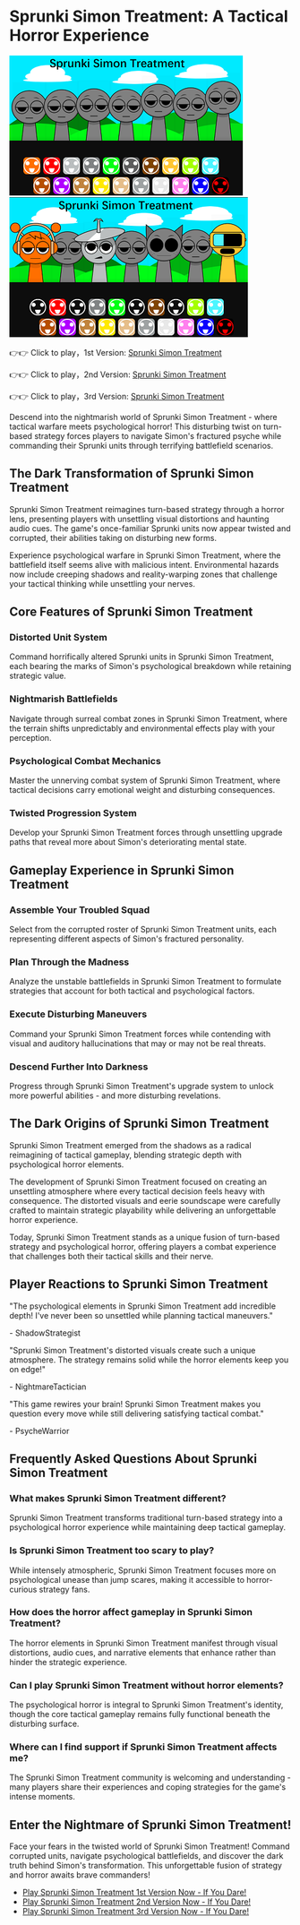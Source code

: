 # Sprunki Simon Treatment: A Tactical Horror Experience

![Sprunki Simon Treatment](https://raw.githubusercontent.com/Sprunki-Simon-Treatment/.github/refs/heads/main/sprunki-simon-treatment.png "Sprunki Simon Treatment")
![Sprunki Simon Treatment](https://raw.githubusercontent.com/Sprunki-Simon-Treatment/.github/refs/heads/main/sprunki-simon-treatment-2.png "Sprunki Simon Treatment")

👉👉 Click to play，1st Version: [Sprunki Simon Treatment](https://sprunksters.com/sprunki-simon-treatment/ "Sprunki Simon Treatment")

👉👉 Click to play，2nd Version: [Sprunki Simon Treatment](https://sprunkiscrunkly.com/sprunki-simon-treatment/ "Sprunki Simon Treatment")

👉👉 Click to play，3rd Version: [Sprunki Simon Treatment](https://sprunkipyramixed.com/sprunki-simon-treatment/ "Sprunki Simon Treatment")

Descend into the nightmarish world of Sprunki Simon Treatment - where tactical warfare meets psychological horror! This disturbing twist on turn-based strategy forces players to navigate Simon's fractured psyche while commanding their Sprunki units through terrifying battlefield scenarios.

## The Dark Transformation of Sprunki Simon Treatment

Sprunki Simon Treatment reimagines turn-based strategy through a horror lens, presenting players with unsettling visual distortions and haunting audio cues. The game's once-familiar Sprunki units now appear twisted and corrupted, their abilities taking on disturbing new forms.

Experience psychological warfare in Sprunki Simon Treatment, where the battlefield itself seems alive with malicious intent. Environmental hazards now include creeping shadows and reality-warping zones that challenge your tactical thinking while unsettling your nerves.

## Core Features of Sprunki Simon Treatment

### Distorted Unit System

Command horrifically altered Sprunki units in Sprunki Simon Treatment, each bearing the marks of Simon's psychological breakdown while retaining strategic value.

### Nightmarish Battlefields

Navigate through surreal combat zones in Sprunki Simon Treatment, where the terrain shifts unpredictably and environmental effects play with your perception.

### Psychological Combat Mechanics

Master the unnerving combat system of Sprunki Simon Treatment, where tactical decisions carry emotional weight and disturbing consequences.

### Twisted Progression System

Develop your Sprunki Simon Treatment forces through unsettling upgrade paths that reveal more about Simon's deteriorating mental state.

## Gameplay Experience in Sprunki Simon Treatment

### Assemble Your Troubled Squad

Select from the corrupted roster of Sprunki Simon Treatment units, each representing different aspects of Simon's fractured personality.

### Plan Through the Madness

Analyze the unstable battlefields in Sprunki Simon Treatment to formulate strategies that account for both tactical and psychological factors.

### Execute Disturbing Maneuvers

Command your Sprunki Simon Treatment forces while contending with visual and auditory hallucinations that may or may not be real threats.

### Descend Further Into Darkness

Progress through Sprunki Simon Treatment's upgrade system to unlock more powerful abilities - and more disturbing revelations.

## The Dark Origins of Sprunki Simon Treatment

Sprunki Simon Treatment emerged from the shadows as a radical reimagining of tactical gameplay, blending strategic depth with psychological horror elements.

The development of Sprunki Simon Treatment focused on creating an unsettling atmosphere where every tactical decision feels heavy with consequence. The distorted visuals and eerie soundscape were carefully crafted to maintain strategic playability while delivering an unforgettable horror experience.

Today, Sprunki Simon Treatment stands as a unique fusion of turn-based strategy and psychological horror, offering players a combat experience that challenges both their tactical skills and their nerve.

## Player Reactions to Sprunki Simon Treatment

"The psychological elements in Sprunki Simon Treatment add incredible depth! I've never been so unsettled while planning tactical maneuvers."

\- ShadowStrategist

"Sprunki Simon Treatment's distorted visuals create such a unique atmosphere. The strategy remains solid while the horror elements keep you on edge!"

\- NightmareTactician

"This game rewires your brain! Sprunki Simon Treatment makes you question every move while still delivering satisfying tactical combat."

\- PsycheWarrior

## Frequently Asked Questions About Sprunki Simon Treatment

### What makes Sprunki Simon Treatment different?

Sprunki Simon Treatment transforms traditional turn-based strategy into a psychological horror experience while maintaining deep tactical gameplay.

### Is Sprunki Simon Treatment too scary to play?

While intensely atmospheric, Sprunki Simon Treatment focuses more on psychological unease than jump scares, making it accessible to horror-curious strategy fans.

### How does the horror affect gameplay in Sprunki Simon Treatment?

The horror elements in Sprunki Simon Treatment manifest through visual distortions, audio cues, and narrative elements that enhance rather than hinder the strategic experience.

### Can I play Sprunki Simon Treatment without horror elements?

The psychological horror is integral to Sprunki Simon Treatment's identity, though the core tactical gameplay remains fully functional beneath the disturbing surface.

### Where can I find support if Sprunki Simon Treatment affects me?

The Sprunki Simon Treatment community is welcoming and understanding - many players share their experiences and coping strategies for the game's intense moments.

## Enter the Nightmare of Sprunki Simon Treatment!

Face your fears in the twisted world of Sprunki Simon Treatment! Command corrupted units, navigate psychological battlefields, and discover the dark truth behind Simon's transformation. This unforgettable fusion of strategy and horror awaits brave commanders!

- [Play Sprunki Simon Treatment 1st Version Now - If You Dare!](https://sprunksters.com/sprunki-simon-treatment/)
- [Play Sprunki Simon Treatment 2nd Version Now - If You Dare!](https://sprunkiscrunkly.com/sprunki-simon-treatment/)
- [Play Sprunki Simon Treatment 3rd Version Now - If You Dare!](https://sprunkipyramixed.com/sprunki-simon-treatment/)

